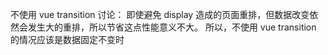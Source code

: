 
不使用 vue transition 讨论：
即使避免 display 造成的页面重排，但数据改变依然会发生大的重排，所以节省这点性能意义不大。
所以，不使用 vue transition 的情况应该是数据固定不变时
